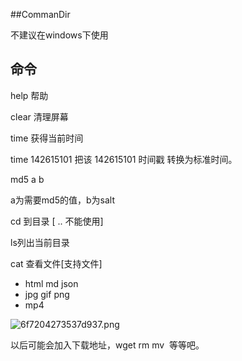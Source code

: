 ##CommanDir

不建议在windows下使用

## 命令

help 帮助

clear 清理屏幕

time  获得当前时间

time 142615101 把该 142615101 时间戳 转换为标准时间。

md5 a b

a为需要md5的值，b为salt

cd 到目录 [ .. 不能使用]

ls列出当前目录

cat 查看文件[支持文件]
* html md json 
* jpg gif png
* mp4

![6f7204273537d937.png](http://bilibara.com/images/2017/04/05/6f7204273537d937.png)

以后可能会加入下载地址，wget rm mv  等等吧。

